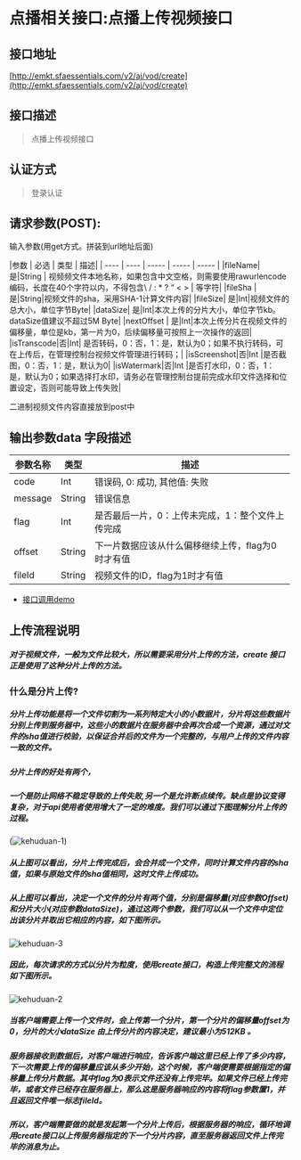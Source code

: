 # 点播相关接口:点播上传视频接口

## 接口地址

[http://emkt.sfaessentials.com/v2/aj/vod/create](http://emkt.sfaessentials.com/v2/aj/vod/create)

## 接口描述

> 点播上传视频接口

## 认证方式

> 登录认证

## 请求参数(POST):

 输入参数(用get方式。拼装到url地址后面)

|参数  |	必选  |	类型   |	描述|
| ---- | ---- | ----- | ----- | ----- | 
|fileName|是|String	| 视频频文件本地名称，如果包含中文空格，则需要使用rawurlencode编码，长度在40个字符以内，不得包含\ / : * ? “ < > | 等字符|
|fileSha  |   是|String|视频文件的sha，采用SHA-1计算文件内容|
|fileSize|    是|Int|视频文件的总大小，单位字节Byte|
|dataSize| 是|Int|本次上传的分片大小，单位字节kb。dataSize值建议不超过5M Byte|
|nextOffset |       是|Int|本次上传分片在视频文件的偏移量，单位是kb，第一片为0，后续偏移量可按照上一次操作的返回|
|isTranscode|否|Int|	是否转码，0：否，1：是，默认为0；如果不执行转码，可在上传后，在管理控制台视频文件管理进行转码；|
|isScreenshot|否|Int	|是否截图，0：否，1：是，默认为0|
|isWatermark|否|Int	|是否打水印，0：否，1：是，默认为0；如果选择打水印，请务必在管理控制台提前完成水印文件选择和位置设定，否则可能导致上传失败|

二进制视频文件内容直接放到post中


## 输出参数data 字段描述

|参数名称	|类型|	描述|
| ---- | ---- | ----- | 
|code	|Int|	错误码, 0: 成功, 其他值: 失败|
|message|	String|	错误信息|
|flag	|Int	|是否最后一片，0：上传未完成，1：整个文件上传完成|
|offset	|String|	下一片数据应该从什么偏移继续上传，flag为0时才有值|
|fileId	|String|	视频文件的ID，flag为1时才有值


- [接口调用demo](api/aj/vod/demo)


## 上传流程说明

##### 对于视频文件，一般为文件比较大，所以需要采用分片上传的方法，create 接口正是使用了这种分片上传的方法。

### 什么是分片上传?

##### 分片上传功能是将一个文件切割为一系列特定大小的小数据片，分片将这些数据片分别上传到服务器中，这些小的数据片在服务器中会再次合成一个资源，通过对文件的sha值进行校验，以保证合并后的文件为一个完整的，与用户上传的文件内容一致的文件。

##### 分片上传的好处有两个，

##### 一个是防止网络不稳定导致的上传失败,另一个是允许断点续传。缺点是协议变得复杂，对于api使用者使用增大了一定的难度。我们可以通过下图理解分片上传的过程。

(![kehuduan-1](/uploads/8917107734e81f076b4ec595dad1b458/kehuduan-1.png))

##### 从上图可以看出，分片上传完成后，会合并成一个文件，同时计算文件内容的sha值，如果与原始文件的sha值相同，这时文件上传成功。

##### 从上图可以看出，决定一个文件的分片有两个值，分别是偏移量(对应参数Offset)和分片大小(对应参数dataSize)，通过这两个参数，我们可以从一个文件中定位出该分片并取出它相应的内容，如下图所示。


![kehuduan-3](/uploads/4cd79af8b5945720bd004714df9094c2/kehuduan-3.png)

##### 因此，每次请求的方式以分片为粒度，使用create接口，构造上传完整文的流程如下图所示。

![kehuduan-2](/uploads/7b9020cb0791b74ee39bc8dbab62cf01/kehuduan-2.png)


##### 当客户端需要上传一个文件时，会上传第一个分片，第一个分片的偏移量offset为0，分片的大小dataSize 由上传分片的内容决定，建议最小为512KB 。

##### 服务器接收到数据后，对客户端进行响应，告诉客户端这里已经上传了多少内容，下一次需要上传的偏移量应该从多少开始，这个时候，客户端便需要根据指定的偏移量上传分片数据。其中flag为0表示文件还没有上传完毕。如果文件已经上传完毕，或者文件已经存在服务器上，那么这是服务器响应的内容将flag参数置1，并且返回文件唯一标志fileId。

##### 所以，客户端需要做的就是发起第一个分片上传后，根据服务器的响应，循环地调用create接口以上传服务器指定的下一个分片内容，直至服务器返回文件上传完毕的消息为止。
  
   
   








